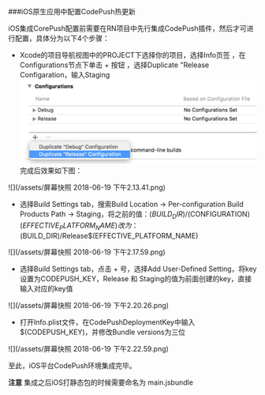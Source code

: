 ###iOS原生应用中配置CodePush热更新

iOS集成CorePush配置前需要在RN项目中先行集成CodePush插件，然后才可进行配置，具体分为以下4个步骤：

* Xcode的项目导航视图中的PROJECT下选择你的项目，选择Info页签 ，在Configurations节点下单击 + 按钮 ，选择Duplicate "Release Configaration，输入Staging
![](/assets/088714c0-331c-11e6-9504-5469d9a59d74.png)
完成后效果如下图：

![](/assets/屏幕快照 2018-06-19 下午2.13.41.png)


*  选择Build Settings tab，搜索Build Location -> Per-configuration Build Products Path -> Staging，将之前的值：$(BUILD_DIR)/$(CONFIGURATION)$(EFFECTIVE_PLATFORM_NAME) 改为：$(BUILD_DIR)/Release$(EFFECTIVE_PLATFORM_NAME)

![](/assets/屏幕快照 2018-06-19 下午2.17.59.png)

* 选择Build Settings tab，点击 + 号，选择Add User-Defined Setting，将key设置为CODEPUSH_KEY，Release 和 Staging的值为前面创建的key，直接输入对应的key值

![](/assets/屏幕快照 2018-06-19 下午2.20.26.png)

* 打开Info.plist文件，在CodePushDeploymentKey中输入$(CODEPUSH_KEY)，并修改Bundle versions为三位

![](/assets/屏幕快照 2018-06-19 下午2.22.59.png)

至此，iOS平台CodePush环境集成完毕。

**注意**
集成之后iOS打静态包的时候需要命名为 main.jsbundle 